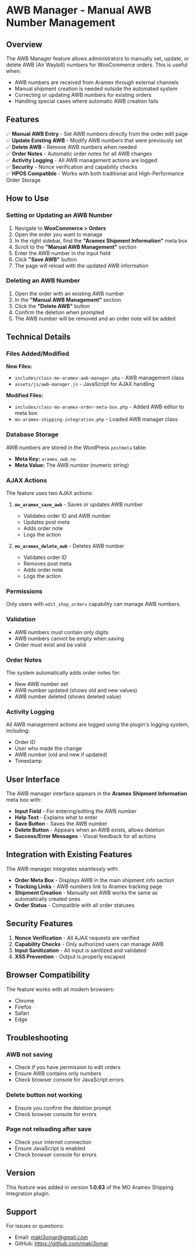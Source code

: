 # AWB Manager - Manual AWB Number Management

## Overview

The AWB Manager feature allows administrators to manually set, update, or delete AWB (Air Waybill) numbers for WooCommerce orders. This is useful when:

- AWB numbers are received from Aramex through external channels
- Manual shipment creation is needed outside the automated system
- Correcting or updating AWB numbers for existing orders
- Handling special cases where automatic AWB creation fails

## Features

✅ **Manual AWB Entry** - Set AWB numbers directly from the order edit page  
✅ **Update Existing AWB** - Modify AWB numbers that were previously set  
✅ **Delete AWB** - Remove AWB numbers when needed  
✅ **Order Notes** - Automatic order notes for all AWB changes  
✅ **Activity Logging** - All AWB management actions are logged  
✅ **Security** - Nonce verification and capability checks  
✅ **HPOS Compatible** - Works with both traditional and High-Performance Order Storage  

## How to Use

### Setting or Updating an AWB Number

1. Navigate to **WooCommerce > Orders**
2. Open the order you want to manage
3. In the right sidebar, find the **"Aramex Shipment Information"** meta box
4. Scroll to the **"Manual AWB Management"** section
5. Enter the AWB number in the input field
6. Click **"Save AWB"** button
7. The page will reload with the updated AWB information

### Deleting an AWB Number

1. Open the order with an existing AWB number
2. In the **"Manual AWB Management"** section
3. Click the **"Delete AWB"** button
4. Confirm the deletion when prompted
5. The AWB number will be removed and an order note will be added

## Technical Details

### Files Added/Modified

**New Files:**
- `includes/class-mo-aramex-awb-manager.php` - AWB management class
- `assets/js/awb-manager.js` - JavaScript for AJAX handling

**Modified Files:**
- `includes/class-mo-aramex-order-meta-box.php` - Added AWB editor to meta box
- `mo-aramex-shipping-integration.php` - Loaded AWB manager class

### Database Storage

AWB numbers are stored in the WordPress `postmeta` table:
- **Meta Key:** `aramex_awb_no`
- **Meta Value:** The AWB number (numeric string)

### AJAX Actions

The feature uses two AJAX actions:

1. **`mo_aramex_save_awb`** - Saves or updates AWB number
   - Validates order ID and AWB number
   - Updates post meta
   - Adds order note
   - Logs the action

2. **`mo_aramex_delete_awb`** - Deletes AWB number
   - Validates order ID
   - Removes post meta
   - Adds order note
   - Logs the action

### Permissions

Only users with `edit_shop_orders` capability can manage AWB numbers.

### Validation

- AWB numbers must contain only digits
- AWB numbers cannot be empty when saving
- Order must exist and be valid

### Order Notes

The system automatically adds order notes for:
- New AWB number set
- AWB number updated (shows old and new values)
- AWB number deleted (shows deleted value)

### Activity Logging

All AWB management actions are logged using the plugin's logging system, including:
- Order ID
- User who made the change
- AWB number (old and new if updated)
- Timestamp

## User Interface

The AWB manager interface appears in the **Aramex Shipment Information** meta box with:

- **Input Field** - For entering/editing the AWB number
- **Help Text** - Explains what to enter
- **Save Button** - Saves the AWB number
- **Delete Button** - Appears when an AWB exists, allows deletion
- **Success/Error Messages** - Visual feedback for all actions

## Integration with Existing Features

The AWB manager integrates seamlessly with:

- **Order Meta Box** - Displays AWB in the main shipment info section
- **Tracking Links** - AWB numbers link to Aramex tracking page
- **Shipment Creation** - Manually set AWB works the same as automatically created ones
- **Order Status** - Compatible with all order statuses

## Security Features

1. **Nonce Verification** - All AJAX requests are verified
2. **Capability Checks** - Only authorized users can manage AWB
3. **Input Sanitization** - All input is sanitized and validated
4. **XSS Prevention** - Output is properly escaped

## Browser Compatibility

The feature works with all modern browsers:
- Chrome
- Firefox
- Safari
- Edge

## Troubleshooting

### AWB not saving
- Check if you have permission to edit orders
- Ensure AWB contains only numbers
- Check browser console for JavaScript errors

### Delete button not working
- Ensure you confirm the deletion prompt
- Check browser console for errors

### Page not reloading after save
- Check your internet connection
- Ensure JavaScript is enabled
- Check browser console for errors

## Version

This feature was added in version **1.0.63** of the MO Aramex Shipping Integration plugin.

## Support

For issues or questions:
- Email: maki3omar@gmail.com
- GitHub: https://github.com/maki3omar

